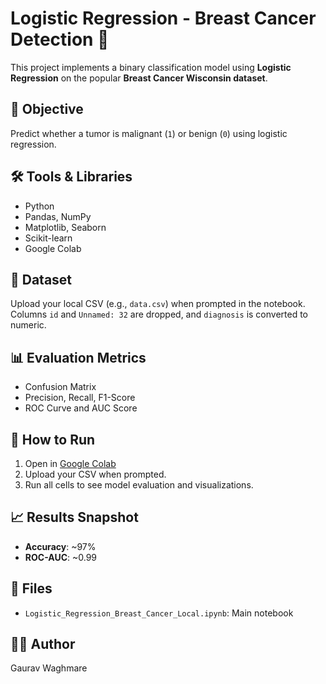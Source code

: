# Logistic Regression - Breast Cancer Detection 🧬

This project implements a binary classification model using **Logistic Regression** on the popular **Breast Cancer Wisconsin dataset**.

## 📌 Objective
Predict whether a tumor is malignant (`1`) or benign (`0`) using logistic regression.

## 🛠 Tools & Libraries
- Python
- Pandas, NumPy
- Matplotlib, Seaborn
- Scikit-learn
- Google Colab

## 🧪 Dataset
Upload your local CSV (e.g., `data.csv`) when prompted in the notebook.
Columns `id` and `Unnamed: 32` are dropped, and `diagnosis` is converted to numeric.

## 📊 Evaluation Metrics
- Confusion Matrix
- Precision, Recall, F1-Score
- ROC Curve and AUC Score

## 🚀 How to Run
1. Open in [Google Colab](https://colab.research.google.com/)
2. Upload your CSV when prompted.
3. Run all cells to see model evaluation and visualizations.

## 📈 Results Snapshot
- **Accuracy**: ~97%
- **ROC-AUC**: ~0.99

## 📂 Files
- `Logistic_Regression_Breast_Cancer_Local.ipynb`: Main notebook

## 👨‍💻 Author
Gaurav Waghmare
